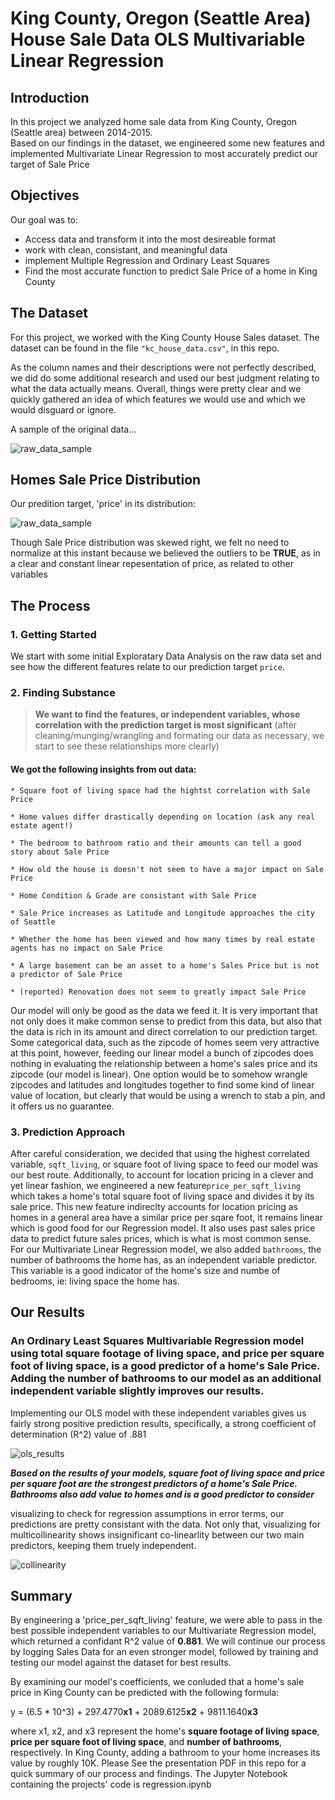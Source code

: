 
# King County, Oregon (Seattle Area) House Sale Data OLS Multivariable Linear Regression


## Introduction

In this project we analyzed home sale data from King County, Oregon (Seattle area) between 2014-2015.  
Based on our findings in the dataset, we engineered some new features and implemented Multivariate Linear Regression to most accurately predict our target of Sale Price


## Objectives
Our goal was to:
* Access data and transform it into the most desireable format
* work with clean, consistant, and meaningful data 
* implement Multiple Regression and Ordinary Least Squares
* Find the most accurate function to predict Sale Price of a home in King County



## The Dataset

For this project, we worked with the King County House Sales dataset.  The dataset can be found in the file `"kc_house_data.csv"`, in this repo. 

As the column names and their descriptions were not perfectly described, we did do some additional research and used our best judgment relating to what the data actually means.  Overall, things were pretty clear and we quickly gathered an idea of which features we would use and which we would disguard or ignore.

A sample of the original data...

![raw_data_sample](https://raw.githubusercontent.com/DIGITALFRANK/dsc-v2-mod1-final-project/master/raw_data_sample.png)




## Homes Sale Price Distribution

Our predition target, 'price' in its distribution:

![raw_data_sample](https://raw.githubusercontent.com/DIGITALFRANK/dsc-v2-mod1-final-project/master/price_dist.png)


Though Sale Price distribution was skewed right, we felt no need to normalize at this instant because we believed the outliers to be **TRUE**, as in a clear and constant linear repesentation of price, as related to other variables


## The Process

### 1. Getting Started

We start with some initial Exploratary Data Analysis on the raw data set and see how the different features relate to our prediction target `price`.

### 2. Finding Substance

> **We want to find the features, or independent variables, whose correlation with the prediction target is most significant** (after cleaning/munging/wrangling and formating our data as necessary, we start to see these relationships more clearly)


#### We got the following insights from out data:

    * Square foot of living space had the hightst correlation with Sale Price
    
    * Home values differ drastically depending on location (ask any real estate agent!)
    
    * The bedroom to bathroom ratio and their amounts can tell a good story about Sale Price
    
    * How old the house is doesn't not seem to have a major impact on Sale Price
    
    * Home Condition & Grade are consistant with Sale Price
    
    * Sale Price increases as Latitude and Longitude approaches the city of Seattle
    
    * Whether the home has been viewed and how many times by real estate agents has no impact on Sale Price 
    
    * A large basement can be an asset to a home's Sales Price but is not a predictor of Sale Price
    
    * (reported) Renovation does not seem to greatly impact Sale Price

Our model will only be good as the data we feed it.  It is very important that not only does it make common sense to predict from this data, but also that the data is rich in its amount and direct correlation to our prediction target.  Some categorical data, such as the zipcode of homes seem very attractive at this point, however, feeding our linear model a bunch of zipcodes does nothing in evaluating the relationship between a home's sales price and its zipcode (our model is linear).  One option would be to somehow wrangle zipcodes and latitudes and longitudes together to find some kind of linear value of location, but clearly that would be using a wrench to stab a pin, and it offers us no guarantee.



### 3. Prediction Approach

After careful consideration, we decided that using the highest correlated variable, `sqft_living`, or square foot of living space to feed our model was our best route.  Additionally, to account for location pricing in a clever and yet linear fashion, we engineered a new feature`price_per_sqft_living` which takes a home's total square foot of living space and divides it by its sale price.  This new feature indireclty accounts for location pricing as homes in a general area have a similar price per sqare foot, it remains linear which is good food for our Regression model.  It also uses past sales price data to predict future sales prices, which is what is most common sense.  For our Multivariate Linear Regression model, we also added `bathrooms`, the number of bathrooms the home has, as an independent variable predictor.  This variable is a good indicator of the home's size and numbe of bedrooms, ie: living space the home has.  



## Our Results


### An Ordinary Least Squares Multivariable Regression model using total square footage of living space, and price per square foot of living space, is a good predictor of a home's Sale Price.   Adding the number of bathrooms to our model as an additional independent variable slightly improves our results.

Implementing our OLS model with these independent variables gives us fairly strong positive prediction results,
specifically, a strong coefficient of determination (R^2) value of .881
      
![ols_results](https://raw.githubusercontent.com/DIGITALFRANK/dsc-v2-mod1-final-project/master/ols_results.png)

 

**_Based on the results of your models, square foot of living space and price per square foot are the strongest predictors of a home's Sale Price.  Bathrooms also add value to homes and is a good predictor to consider_**

visualizing to check for regression assumptions in error terms, our predictions are pretty consistant with the data.
Not only that, visualizing for multicollinearity shows insignificant co-linearlity between our two main predictors, keeping them truely independent.

![collinearity](https://raw.githubusercontent.com/DIGITALFRANK/dsc-v2-mod1-final-project/master/collinearity.png)



## Summary

By engineering a 'price_per_sqft_living' feature, we were able to pass in the best possible independent variables to our Multivariate Regression model, which returned a confidant R^2 value of **0.881**.  We will continue our process by logging Sales Data for an even stronger model, followed by training and testing our model against the dataset for best results.

By examining our model's coefficients, we conluded that a home's sale price in King County can be predicted with the following formula:

y = (6.5 * 10^3) + 297.4770**x1** + 2089.6125**x2** + 9811.1640**x3**

where x1, x2, and x3 represent the home's **square footage of living space**, **price per square foot of living space**, and **number of bathrooms**, respectively.  In King County, adding a bathroom to your home increases its value by roughly 10K. Please See the presentation PDF in this repo for a quick summary of our process and findings.  The Jupyter Notebook containing the projects' code is regression.ipynb



